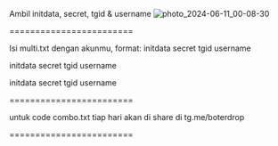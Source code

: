 Ambil initdata, secret, tgid & username
![photo_2024-06-11_00-08-30](https://github.com/andraz404/combo-pix3lverse/assets/169606426/023c0360-2427-4347-a4cb-06c025ba6f0e)

========================

Isi multi.txt dengan akunmu, format:
initdata
secret
tgid
username

initdata 
secret 
tgid 
username 
 
initdata 
secret 
tgid 
username 

========================

untuk code combo.txt tiap hari akan di share di tg.me/boterdrop

========================
